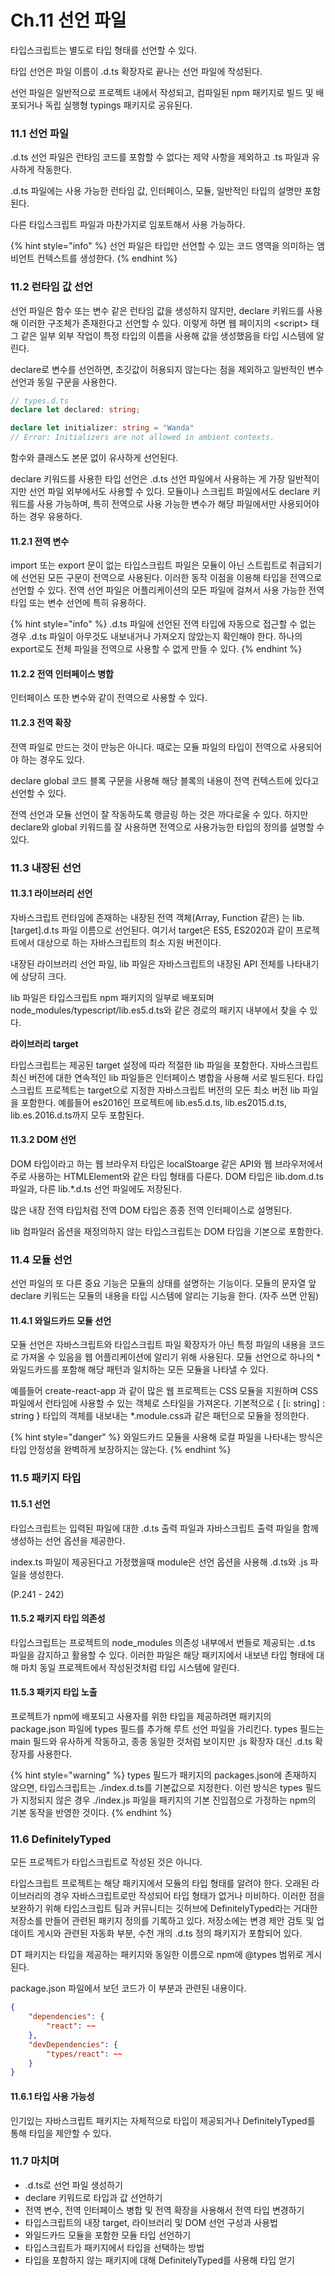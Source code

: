 # Ch.11 선언 파일

타입스크립트는 별도로 타입 형태를 선언할 수 있다.

타입 선언은 파일 이름이 .d.ts 확장자로 끝나는 선언 파일에 작성된다.

선언 파일은 일반적으로 프로젝트 내에서 작성되고, 컴파일된 npm 패키지로 빌드 및 배포되거나 독립 실행형 typings 패키지로 공유된다.



### 11.1 선언 파일

.d.ts 선언 파일은 런타임 코드를 포함할 수 없다는 제약 사항을 제외하고 .ts 파일과 유사하게 작동한다.

.d.ts 파일에는 사용 가능한 런타임 값, 인터페이스, 모듈, 일반적인 타입의 설명만 포함된다.

다른 타입스크립트 파일과 마찬가지로 임포트해서 사용 가능하다.

{% hint style="info" %}
선언 파일은 타입만 선언할 수 있는 코드 영역을 의미하는 앰비언트 컨텍스트를 생성한다.
{% endhint %}



### 11.2 런타임 값 선언

선언 파일은 함수 또는 변수 같은 런타임 값을 생성하지 않지만, declare 키워드를 사용해 이러한 구조체가 존재한다고 선언할 수 있다. 이렇게 하면 웹 페이지의 \<script> 태그 같은 일부 외부 작업이 특정 타입의 이름을 사용해 값을 생성했음을 타입 시스템에 알린다.

declare로 변수를 선언하면, 초깃값이 허용되지 않는다는 점을 제외하고 일반적인 변수 선언과 동일 구문을 사용한다.

```typescript
// types.d.ts
declare let declared: string;

declare let initializer: string = "Wanda"
// Error: Initializers are not allowed in ambient contexts.
```

함수와 클래스도 본문 없이 유사하게 선언된다.

declare 키워드를 사용한 타입 선언은 .d.ts 선언 파일에서 사용하는 게 가장 일반적이지만 선언 파일 외부에서도 사용할 수 있다. 모듈이나 스크립트 파일에서도 declare 키워드를 사용 가능하며, 특히 전역으로 사용 가능한 변수가 해당 파일에서만 사용되어야 하는 경우 유용하다.



#### 11.2.1 전역 변수

import 또는 export 문이 없는 타입스크립트 파일은 모듈이 아닌 스트립트로 취급되기에 선언된 모든 구문이 전역으로 사용된다. 이러한 동작 이점을 이용해 타입을 전역으로 선언할 수 있다. 전역 선언 파일은 어플리케이션의 모든 파일에 걸쳐서 사용 가능한 전역 타입 또는 변수 선언에 특히 유용하다.

{% hint style="info" %}
.d.ts 파일에 선언된 전역 타입에 자동으로 접근할 수 없는 경우 .d.ts 파일이 아무것도 내보내거나 가져오지 않았는지 확인해야 한다. 하나의 export로도 전체 파일을 전역으로 사용할 수 없게 만들 수 있다.
{% endhint %}



#### 11.2.2 전역 인터페이스 병합

인터페이스 또한 변수와 같이 전역으로 사용할 수 있다.



#### 11.2.3 전역 확장

전역 파일로 만드는 것이 만능은 아니다. 때로는 모듈 파일의 타입이 전역으로 사용되어야 하는 경우도 있다.

declare global 코드 블록 구문을 사용해 해당 블록의 내용이 전역 컨텍스트에 있다고 선언할 수 있다.

전역 선언과 모듈 선언이 잘 작동하도록 랭글링 하는 것은 까다로울 수 있다. 하지만 declare와 global 키워드를 잘 사용하면 전역으로 사용가능한 타입의 정의를 설명할 수 있다.



### 11.3 내장된 선언

#### 11.3.1 라이브러리 선언

자바스크립트 런타임에 존재하는 내장된 전역 객체(Array, Function 같은) 는 lib.\[target].d.ts 파일 이름으로 선언된다. 여기서 target은 ES5, ES2020과 같이 프로젝트에서 대상으로 하는 자바스크립트의 최소 지원 버전이다.

내장된 라이브러리 선언 파일, lib 파일은 자바스크립트의 내장된 API 전체를 나타내기에 상당히 크다.

lib 파일은 타입스크립트 npm 패키지의 일부로 배포되며 node\_modules/typescript/lib.es5.d.ts와 같은 경로의 패키지 내부에서 찾을 수 있다.



**라이브러리 target**

타입스크립트는 제공된 target 설정에 따라 적절한 lib 파일을 포함한다. 자바스크립트 최신 버전에 대한 연속적인 lib 파일들은 인터페이스 병합을 사용해 서로 빌드된다. 타입스크립트 프로젝트는 target으로 지정한 자바스크립트 버전의 모든 최소 버전 lib 파일을 포함한다. 예를들어 es2016인 프로젝트에 lib.es5.d.ts, lib.es2015.d.ts, lib.es.2016.d.ts까지 모두 포함된다.



#### 11.3.2 DOM 선언

DOM 타입이라고 하는 웹 브라우저 타입은 localStoarge 같은 API와 웹 브라우저에서 주로 사용하는 HTMLElement와 같은 타입 형태를 다룬다. DOM 타입은 lib.dom.d.ts 파일과, 다른 lib.\*.d.ts 선언 파일에도 저장된다.

많은 내장 전역 타입처럼 전역 DOM 타입은 종종 전역 인터페이스로 설명된다.

lib 컴파일러 옵션을 재정의하지 않는 타입스크립트는 DOM 타입을 기본으로 포함한다.



### 11.4 모듈 선언

선언 파일의 또 다른 중요 기능은 모듈의 상태를 설명하는 기능이다. 모듈의 문자열 앞 declare 키워드는 모듈의 내용을 타입 시스템에 알리는 기능을 한다. (자주 쓰면 안됨)



#### 11.4.1 와일드카드 모듈 선언

모듈 선언은 자바스크립트와 타입스크립트 파일 확장자가 아닌 특정 파일의 내용을 코드로 가져올 수 있음을 웹 어플리케이션에 알리기 위해 사용된다. 모듈 선언으로 하나의 \* 와일드카드를 포함해 해당 패턴과 일치하는 모든 모듈을 나타낼 수 있다.

예를들어 create-react-app 과 같이 많은 웹 프로젝트는 CSS 모듈을 지원하며 CSS 파일에서 런타임에 사용할 수 있는 객체로 스타일을 가져온다. 기본적으로 { \[i: string] : string } 타입의 객체를 내보내는 \*.module.css과 같은 패턴으로 모듈을 정의한다.



{% hint style="danger" %}
와일드카드 모듈을 사용해 로컬 파일을 나타내는 방식은 타입 안정성을 완벽하게 보장하지는 않는다.
{% endhint %}



### 11.5 패키지 타입

#### 11.5.1 선언

타입스크립트는 입력된 파일에 대한 .d.ts 출력 파일과 자바스크립트 출력 파일을 함께 생성하는 선언 옵션을 제공한다.&#x20;

index.ts 파일이 제공된다고 가정했을때 module은 선언 옵션을 사용해 .d.ts와 .js 파일을 생성한다.

(P.241 - 242)



#### 11.5.2 패키지 타입 의존성

타입스크립트는 프로젝트의 node\_modules 의존성 내부에서 번들로 제공되는 .d.ts 파일을 감지하고 활용할 수 있다. 이러한 파일은 해당 패키지에서 내보낸 타입 형태에 대해 마치 동일 프로젝트에서 작성된것처럼 타입 시스템에 알린다.



#### 11.5.3 패키지 타입 노출

프로젝트가 npm에 배포되고 사용자를 위한 타입을 제공하려면 패키지의 package.json 파일에 types 필드를 추가해 루트 선언 파일을 가리킨다. types 필드는 main 필드와 유사하게 작동하고, 종종 동일한 것처럼 보이지만 .js 확장자 대신 .d.ts 확장자를 사용한다.

{% hint style="warning" %}
types 필드가 패키지의 packages.json에 존재하지 않으면, 타입스크립트는 ./index.d.ts를 기본값으로 지정한다. 이런 방식은 types 필드가 지정되지 않은 경우 ./index.js 파일을 패키지의 기본 진입점으로 가정하는 npm의 기본 동작을 반영한 것이다.
{% endhint %}



### 11.6 DefinitelyTyped

모든 프로젝트가 타입스크립트로 작성된 것은 아니다.

타입스크립트 프로젝트는 해당 패키지에서 모듈의 타입 형태를 알려야 한다. 오래된 라이브러리의 경우 자바스크립트로만 작성되어 타입 형태가 없거나 미비하다. 이러한 점을 보완하기 위해 타입스크립트 팀과 커뮤니티는 깃허브에 DefinitelyTyped라는 거대한 저장소를 만들어 관련된 패키지 정의를 기록하고 있다. 저장소에는 변경 제안 검토 및 업데이트 게시와 관련된 자동화 부분, 수천 개의 .d.ts 정의 패키지가 포함되어 있다.

DT 패키지는 타입을 제공하는 패키지와 동일한 이름으로 npm에 @types 범위로 게시된다.

package.json 파일에서 보던 코드가 이 부분과 관련된 내용이다.

```json
{
    "dependencies": {
        "react": ~~
    },
    "devDependencies": {
        "types/react": ~~
    }
}
```



#### 11.6.1 타입 사용 가능성

인기있는 자바스크립트 패키지는 자체적으로 타입이 제공되거나 DefinitelyTyped를 통해 타입을 제안할 수 있다.



### 11.7 마치며

* .d.ts로 선언 파일 생성하기
* declare 키워드로 타입과 값 선언하기
* 전역 변수, 전역 인터페이스 병합 및 전역 확장을 사용해서 전역 타입 변경하기
* 타입스크립트의 내장 target, 라이브러리 및 DOM 선언 구성과 사용법
* 와일드카드 모듈을 포함한 모듈 타입 선언하기
* 타입스크립트가 패키지에서 타입을 선택하는 방법
* 타입을 포함하지 않는 패키지에 대해 DefinitelyTyped를 사용해 타입 얻기

